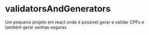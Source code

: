 # validatorsAndGenerators
Um pequeno projeto em react onde é possível gerar e validar CPFs e também gerar senhas seguras
